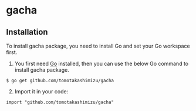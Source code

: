 # gacha

## Installation

To install gacha package, you need to install Go and set your Go workspace first.

1. You first need [Go](https://go.dev/) installed, then you can use the below Go command to install gacha package.

```
$ go get github.com/tomotakashimizu/gacha
```

2. Import it in your code:

```
import "github.com/tomotakashimizu/gacha"
```

